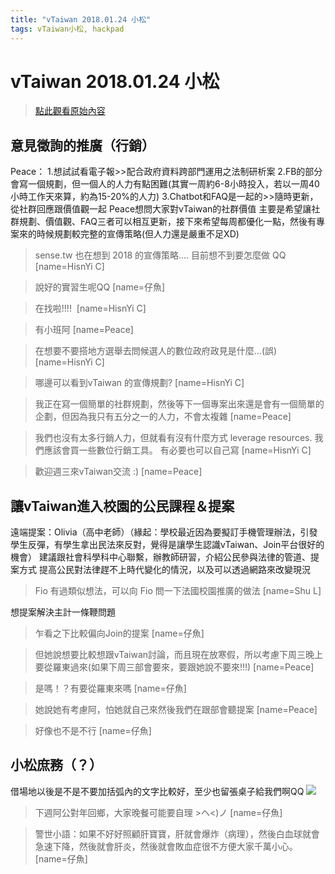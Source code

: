 ```yaml
---
title: "vTaiwan 2018.01.24 小松"
tags: vTaiwan小松, hackpad
---
```


# vTaiwan 2018.01.24 小松

> [點此觀看原始內容](https://g0v.hackpad.tw/PCIrg5ViY5y)


## 意見徵詢的推廣（行銷）

Peace：
1.想試試看電子報>>配合政府資料跨部門運用之法制研析案
2.FB的部分會寫一個規劃，但一個人的人力有點困難(其實一周約6-8小時投入，若以一周40小時工作天來算，約為15-20%的人力)
3.Chatbot和FAQ是一起的>>隨時更新，從社群回應跟價值觀一起
Peace想問大家對vTaiwan的社群價值
主要是希望讓社群規劃、價值觀、FAQ三者可以相互更新，接下來希望每周都優化一點，然後有專案來的時候規劃較完整的宣傳策略(但人力還是嚴重不足XD)
> sense.tw 也在想到 2018 的宣傳策略.... 目前想不到要怎麼做 QQ
> [name=HisnYi C]

> 說好的實習生呢QQ
> [name=仔魚]

> 在找啦!!!! 
> [name=HisnYi C]

> 有小班阿
> [name=Peace]

> 在想要不要搭地方選舉去問候選人的數位政府政見是什麼...(誤)
> [name=HisnYi C]

> 哪邊可以看到vTaiwan 的宣傳規劃?
> [name=HisnYi C]

> 我正在寫一個簡單的社群規劃，然後等下一個專案出來還是會有一個簡單的企劃，但因為我只有五分之一的人力，不會太複雜
> [name=Peace]

> 我們也沒有太多行銷人力，但就看有沒有什麼方式 leverage resources. 我們應該會買一些數位行銷工具。 有必要也可以自己寫
> [name=HisnYi C]

> 歡迎週三來vTaiwan交流 :)
> [name=Peace]

## 讓vTaiwan進入校園的公民課程＆提案

遠端提案：Olivia（高中老師）（緣起：學校最近因為要擬訂手機管理辦法，引發學生反彈，有學生拿出民法來反對，覺得是讓學生認識vTaiwan、Join平台很好的機會）
建議跟社會科學科中心聯繫，辦教師研習，介紹公民參與法律的管道、提案方式
提高公民對法律趕不上時代變化的情況，以及可以透過網路來改變現況
> Fio 有過類似想法，可以向 Fio 問一下法國校園推廣的做法
> [name=Shu L]


想提案解決主計一條鞭問題
> 乍看之下比較偏向Join的提案
> [name=仔魚]

> 但她說想要比較想跟vTaiwan討論，而且現在放寒假，所以考慮下周三晚上要從羅東過來(如果下周三部會要來，要跟她說不要來!!!)
> [name=Peace]

> 是嗎！？有要從羅東來嗎
> [name=仔魚]

> 她說她有考慮阿，怕她就自己來然後我們在跟部會聽提案
> [name=Peace]

> 好像也不是不行
> [name=仔魚]


## 小松庶務（？）

借場地以後是不是不要加括弧內的文字比較好，至少也留張桌子給我們啊QQ
![](https://g0vhackmd.blob.core.windows.net/g0v-hackmd-images/upload_e1ec70b3a35033a5ac948343f3e40604)

> 下週阿公對年回鄉，大家晚餐可能要自理 >ヘ<)ノ
> [name=仔魚]

> 警世小語：如果不好好照顧肝寶寶，肝就會爆炸（病理），然後白血球就會急速下降，然後就會肝炎，然後就會敗血症很不方便大家千萬小心。
> [name=仔魚]



